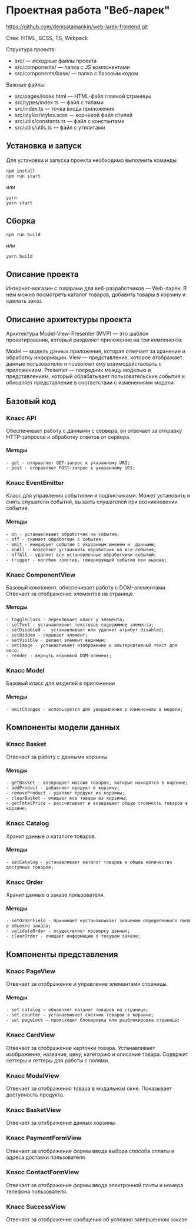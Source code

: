 # Проектная работа "Веб-ларек"

https://github.com/denisatamankin/web-larek-frontend.git

Стек: HTML, SCSS, TS, Webpack

Структура проекта:
- src/ — исходные файлы проекта
- src/components/ — папка с JS компонентами
- src/components/base/ — папка с базовым кодом

Важные файлы:
- src/pages/index.html — HTML-файл главной страницы
- src/types/index.ts — файл с типами
- src/index.ts — точка входа приложения
- src/styles/styles.scss — корневой файл стилей
- src/utils/constants.ts — файл с константами
- src/utils/utils.ts — файл с утилитами

## Установка и запуск
Для установки и запуска проекта необходимо выполнить команды

```
npm install
npm run start
```

или

```
yarn
yarn start
```
## Сборка

```
npm run build
```

или

```
yarn build
```

## Описание проекта

Интернет-магазин с товарами для веб-разработчиков — Web-ларёк. В нём можно посмотреть каталог товаров, добавить товары в корзину и сделать заказ.

## Описание архитектуры проекта

Архитектура Model-View-Presenter (MVP) — это шаблон проектирования, который разделяет приложение на три компонента:

Model — модель данных приложения, которая отвечает за хранение и обработку информации.
View — представление, которое отображает данные пользователю и позволяет ему взаимодействовать с приложением.
Presenter — посредник между моделью и представлением, который обрабатывает пользовательские события и обновляет представление в соответствии с изменениями модели.

## Базовый код

### Класс API

Обеспечивает работу с данными с сервера, он отвечает за отправку HTTP-запросов и обработку ответов от сервера.
#### Методы
    - get - отправляет GET-запрос к указанному URI;
    - post - отправляет POST-запрос к указанному URI;

### Класс EventEmitter

Класс для управления событиями и подписчиками. Может установить и снять слушатели событий, вызвать слушателей при возникновении события.
#### Методы
    - on - устанавливает обработчик на событие;
    - off - снимает обработчик с события;
    - emit - иницирует событие с указанным именем и  данными;
    - onAll - позволяет установить обработчик на все события;
    - offAll - удаляет все установленные обработчики событий;
    - trigger - коллбек триггер, генерирующий событие при вызове;

### Класс ComponentView

Базовый компонент, обеспечивает работу с DOM-элементами. Отвечает за отображение элементов  на странице.
#### Методы
    - toggleClass - переключает класс у элемента;
    - setText - устанавливает текстовое содержимое элемента;
    - setDisabled -  устанавливает или удаляет атрибут disabled;
    - setHidden - cкрывает элемент;
    - setVisible - делает элемент видимым;
    - setImage - yстанавливает изображение и альтернативный текст для него;
    - render - вернуть корневой DOM-элемент;

### Класс Model

Базовый класс для моделей в приложении
#### Методы
    - emitChanges - используется для уведомления о изменениях в модели;

## Компоненты модели данных

### Класс Basket

Отвечает за работу с данными корзины.

#### Методы
    - getBasket - возвращает массив товаров, которые находятся в корзине;
    - addProduct - добавляет продукт в корзину;
    - removeProduct - удаляет продукт из корзины;
    - clearBasket - очищает все товары из корзины;
    - getTotalPrice - рассчитывает и возвращает общую стоимость товаров в корзине;

### Класс Catalog

Хранит данные о каталоге товаров.

#### Методы
    - setCatalog - устанавливает каталог товаров и общее количество доступных товаров;

### Класс Order

Хранит данные о заказе пользователя.

#### Методы
    - setOrderField - принимает иустанавливает значение определенного поля в объекте заказа;
    - validateOrder - осуществляет проверку данных;
    - clearOrder - очищает информацию о текущем заказе;

## Компоненты представления

### Класс PageView

Отвечает за отображение и управление элементами страницы.

#### Методы
    - set catalog — обновляет каталог товаров на странице;
    - set counter — устанавливает счетчик товаров в корзине;    
    - set pageLock — происходит блокировка или разблокировка страницы;

### Класс CardView

Отвечает за отображение карточки товара.
Устанавливает изображение, название, цену, категорию и описание товара. Содержит сеттеры и геттеры для работы с полями.

### Класс ModalView

Отвечает за отображения товара в модальном окне. Показывает доступность продукта.

### Класс BasketView

Отвечает за отображение данных корзины.

### Класс PaymentFormView

Отвечает за отображение формы ввода выбора способа оплаты и адреса доставки пользователя.

### Класс ContactFormView

Отвечает за отображение формы ввода электронной почты и номера телефона пользователя.

### Класс SuccessView

Отвечает за отображение сообщения об успешно завершенном заказе.